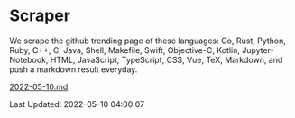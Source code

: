 # Scraper

We scrape the github trending page of these languages: Go, Rust, Python, Ruby, C++, C, Java, Shell, Makefile, Swift, Objective-C, Kotlin, Jupyter-Notebook, HTML, JavaScript, TypeScript, CSS, Vue, TeX, Markdown, and push a markdown result everyday.

[2022-05-10.md](https://github.com/yangwenmai/github-trending-backup/blob/master/2022-05-10.md)

Last Updated: 2022-05-10 04:00:07